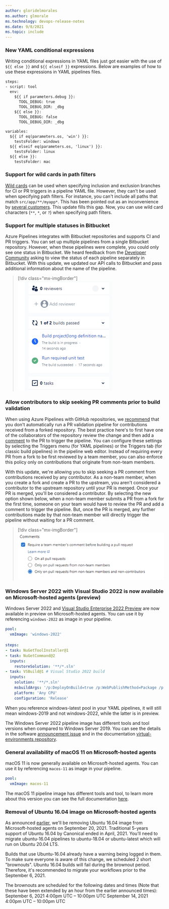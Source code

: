 ```yaml
---
author: gloridelmorales
ms.author: glmorale
ms.technology: devops-release-notes
ms.date: 9/8/2021
ms.topic: include
---
```


### New YAML conditional expressions

Writing conditional expressions in YAML files just got easier with the use of `${{ else }}` and `${{ elseif }}` expressions. Below are examples of how to use these expressions in YAML pipelines files. 

```
steps:
- script: tool
  env:
    ${{ if parameters.debug }}:
      TOOL_DEBUG: true
      TOOL_DEBUG_DIR: _dbg
    ${{ else }}:
      TOOL_DEBUG: false
      TOOL_DEBUG_DIR: _dbg
```

```
variables:
  ${{ if eq(parameters.os, 'win') }}:
    testsFolder: windows
  ${{ elseif eq(parameters.os, 'linux') }}:
    testsFolder: linux
  ${{ else }}:
    testsFolder: mac
```

### Support for wild cards in path filters

[Wild cards](/azure/devops/pipelines/repos/azure-repos-git?view=azure-devops&preserve-view=true&tabs=yaml#wildcards) can be used when specifying inclusion and exclusion branches for CI or PR triggers in a pipeline YAML file. However, they can't be used when specifying path filters. For instance, you can't include all paths that match `src/app/**/myapp*`. This has been pointed out as an inconvenience by [several customers](https://developercommunity.visualstudio.com/t/support-wildcards-in-trigger-path-filters-1/366363). This update fills this gap. Now, you can use wild card characters (`**`, `*`, or `?`) when specifying path filters.
### Support for multiple statuses in Bitbucket

Azure Pipelines integrates with Bitbucket repositories and supports CI and PR triggers. You can set up multiple pipelines from a single Bitbucket repository. However, when these pipelines were complete, you could only see one status in Bitbucket. We heard feedback from the [Developer Community](https://developercommunity.visualstudio.com/t/Bitbucket-Build-Status-with-Multiple-Pip/928225) asking to view the status of each pipeline separately in Bitbucket. With this update, we updated our API calls to Bitbucket and pass additional information about the name of the pipeline.

> [!div class="mx-imgBorder"]
> ![Build status](../../media/192-pipelines-01.png)
### Allow contributors to skip seeking PR comments prior to build validation

When using Azure Pipelines with GitHub repositories, we [recommend](/azure/devops/pipelines/repos/github?view=azure-devops&preserve-view=true&tabs=yaml#contributions-from-forks) that you don't automatically run a PR validation pipeline for contributions received from a forked repository. The best practice here's to first have one of the collaborators of the repository review the change and then add a [comment](/azure/devops/pipelines/repos/github?view=azure-devops&preserve-view=true&tabs=yaml#comment-triggers) to the PR to trigger the pipeline. You can configure these settings by selecting the Triggers menu (for YAML pipelines) or the Triggers tab (for classic build pipelines) in the pipeline web editor. Instead of requiring every PR from a fork to be first reviewed by a team member, you can also enforce this policy only on contributions that originate from non-team members.

With this update, we're allowing you to skip seeking a PR comment from contributions received by any contributor. As a non-team member, when you create a fork and create a PR to the upstream, you aren't considered a contributor to the upstream repository until your PR is merged. Once your PR is merged, you'll be considered a contributor. By selecting the new option shown below, when a non-team member submits a PR from a fork for the first time, someone on your team would have to review the PR and add a comment to trigger the pipeline. But, once the PR is merged, any further contributions made by that non-team member will directly trigger the pipeline without waiting for a PR comment.

> [!div class="mx-imgBorder"]
> ![Require a team member's comment before building a pull request](../../media/192-pipelines-03.png)

### Windows Server 2022 with Visual Studio 2022 is now available on Microsoft-hosted agents (preview)

Windows Server 2022 and [Visual Studio Enterprise 2022 Preview](https://visualstudio.microsoft.com/vs/preview/) are now available in preview on Microsoft-hosted agents. You can use it by referencing `windows-2022` as image in your pipeline.

```yaml
pool:
  vmImage: 'windows-2022'

steps:
- task: NuGetToolInstaller@1
- task: NuGetCommand@2
  inputs:
    restoreSolution: '**/*.sln'
- task: VSBuild@1 # Visual Studio 2022 build
  inputs:
    solution: '**/*.sln'
    msbuildArgs: '/p:DeployOnBuild=true /p:WebPublishMethod=Package /p:PackageAsSingleFile=true /p:SkipInvalidConfigurations=true /p:DesktopBuildPackageLocation="$(build.artifactStagingDirectory)\WebApp.zip" /p:DeployIisAppPath="Default Web Site"'
    platform: 'Any CPU'
    configuration: 'Release'
```

When you reference windows-latest pool in your YAML pipelines, it will still mean windows-2019 and not windows-2022, while the latter is in preview.

The Windows Server 2022 pipeline image has different tools and tool versions when compared to Windows Server 2019. You can see the details in the software [announcement issue](https://github.com/actions/virtual-environments/issues/3949) and in the documentation [virtual-environments repository](https://github.com/actions/virtual-environments/blob/main/images/win/Windows2022-Readme.md).

### General availability of macOS 11 on Microsoft-hosted agents

macOS 11 is now generally available on Microsoft-hosted agents. You can use it by referencing `macos-11` as image in your pipeline.

```yaml
pool:
  vmImage: macos-11
```

The macOS 11 pipeline image has different tools and tool, to learn more about this version you can see the full documentation [here](https://github.com/actions/virtual-environments/blob/main/images/macos/macos-11-Readme.md).

### Removal of Ubuntu 16.04 image on Microsoft-hosted agents

As announced [earlier](/azure/devops/release-notes/2021/pipelines/sprint-187-update#ubuntu-1604-will-be-removed-from-microsoft-hosted-pools-in-september-2021), we'll be removing Ubuntu 16.04 image from Microsoft-hosted agents on September 20, 2021. Traditional 5-years support of Ubuntu 16.04 by Canonical ended in April, 2021. You'll need to migrate ubuntu-16.04 pipelines to ubuntu-18.04 or ubuntu-latest which will run on Ubuntu 20.04 LTS.

Builds that use Ubuntu-16.04 already have a warning being logged in them. To make sure everyone is aware of this change, we scheduled 2 short "brownouts". Ubuntu 16.04 builds will fail during the brownout period. Therefore, it's recommended to migrate your workflows prior to the September 6, 2021.

The brownouts are scheduled for the following dates and times (Note that these have been extended by an hour from the earlier announced times):
September 6, 2021 4:00pm UTC – 10:00pm UTC
September 14, 2021 4:00pm UTC – 10:00pm UTC
